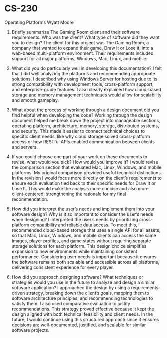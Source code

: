# CS-230
Operating Platforms
Wyatt Moore

1. Briefly summarize The Gaming Room client and their software requirements. Who was the client? What type of software did they want you to design?
    The client for this project was The Gaming Room, a company that wanted to expand their game, Draw It or Lose it, into a web-based multi-platform environment.
    Their requirements included support for all major platforms, Windows, Mac, Linux, and mobile.

2. What did you do particularly well in developing this documentation?
    I felt that I did well analyzing the platforms and recommending appropriate solutions.
    I described why using Windows Server for hosting due to its strong compatibility with development tools, cross-platform support, and enterprise-grade features.
    I also clearly explained how cloud-based storage and memory management techniques would allow for scalability and smooth gameplay. 

3. What about the process of working through a design document did you find helpful when developing the code?
    Working through the design document helped me break down the project into manageable sections, operating platform, architecture, memory, storage, distributed systems, and security.
    This made it easier to connect technical choices to specific client needs, like why cloud storage solved cross-platform access or how RESTful APIs enabled communication between clients and servers. 

4. If you could choose one part of your work on these documents to revise, what would you pick? How would you improve it?
    I would revise the comparison section that evaluated Mac, Linux, Windows, and mobile platforms.
    My original comparison provided useful technical distinctions.
    In the revision I would focus more directly on the client’s requirements to ensure each evaluation tied back to their specific needs for Draw It or Lose It.
    This would make the analysis more concise and also more client-centered, strengthening the rationale for my final recommendation.
   
6. How did you interpret the user’s needs and implement them into your software design? Why is it so important to consider the user’s needs when designing?
    I interpreted the user’s needs by prioritizing cross-platform compatibility and reliable data access.
    To meet this, I recommended cloud-based storage that uses a single API for all assets, so that Mac, Linux, Windows, and mobile clients can access the same images, player profiles, and game states without requiring
    separate storage solutions for each platform.
    This design choice simplifies expansion to new environments while maintaining consistent performance.
    Considering user needs is important because it ensures the software remains both scalable and accessible across all platforms, delivering consistent experience for every player.

7. How did you approach designing software? What techniques or strategies would you use in the future to analyze and design a similar software application?
    I approached the design by using a requirements-driven strategy, breaking down the client’s goals, mapping them to software architecture principles, and recommending technologies to satisfy them.
    I also used comparative evaluation to justify recommendations.
    This strategy proved effective because it kept the design aligned with both technical feasibility and client needs.
    In the future, I would continue using this structured approach since it ensures decisions are well-documented, justified, and scalable for similar software projects.
